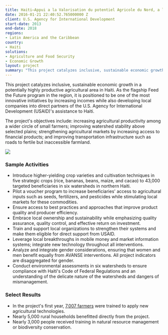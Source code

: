 ```yaml
---
title: Haiti—Appui a la Valorisation du potentiel Agricole du Nord, a la Securite Economique et Environnementale (AVANSE)
date: 2016-01-21 22:40:52.765000000 Z
client: U.S. Agency for International Development
start-date: 2013
end-date: 2018
regions:
- Latin America and the Caribbean
country:
- Haiti
solutions:
- Agriculture and Food Security
- Economic Growth
layout: project
summary: "This project catalyzes inclusive, sustainable economic growth in a potentially highly productive agricultural area in Haiti. As the flagship Feed the Future program in the region, it is positioned to be one of the most innovative initiatives by increasing incomes while also developing local companies into direct partners of the U.S. Agency for International Development (USAID)'s assistance to Haiti."
---
```

This project catalyzes inclusive, sustainable economic growth in a potentially highly productive agricultural area in Haiti. As the flagship Feed the Future program in the region, it is positioned to be one of the most innovative initiatives by increasing incomes while also developing local companies into direct partners of the U.S. Agency for International Development (USAID)'s assistance to Haiti.

The project's objectives include: increasing agricultural productivity among a wider circle of small farmers; improving watershed stability above selected plains; strengthening agricultural markets by increasing access to financial products; and improving transportation infrastructure such as roads to fertile but inaccessible farmland.

![][1]

###  Sample Activities

* Introduce higher-yielding crop varieties and cultivation techniques in five strategic crops (rice, bananas, beans, maize, and cacao) to 43,000 targeted beneficiaries in six watersheds in northern Haiti.
* Pilot a voucher program to increase beneficiaries' access to agricultural inputs such as seeds, fertilizers, and pesticides while stimulating local markets for these commodities.
* Ensure access to best practices and approaches that improve product quality and producer efficiency.
* Embrace local ownership and sustainability while emphasizing quality assurance, quality control, and effective return on investment.
* Train and support local organizations to strengthen their systems and make them eligible for direct support from USAID.
* Leverage local breakthroughs in mobile money and market information systems; integrate new technology throughout all interventions.
* Analyze and integrate gender considerations, ensuring that women and men benefit equally from AVANSE interventions. All project indicators are disaggregated for gender.
* Conduct environmental assessments in six watersheds to ensure compliance with Haiti's Code of Federal Regulations and an understanding of the delicate nature of the watersheds and dangers of mismanagement.

###  Select Results

* In the project's first year, [7,007 farmers][2] were trained to apply new agricultural technologies.
* Nearly 5,000 rural households benefitted directly from the project.
* Nearly 3,000 people received training in natural resource management or biodiversity conservation.

[1]: /assets/images/projects/AVANSE.jpg
[2]: http://bit.ly/1HrxfEI
